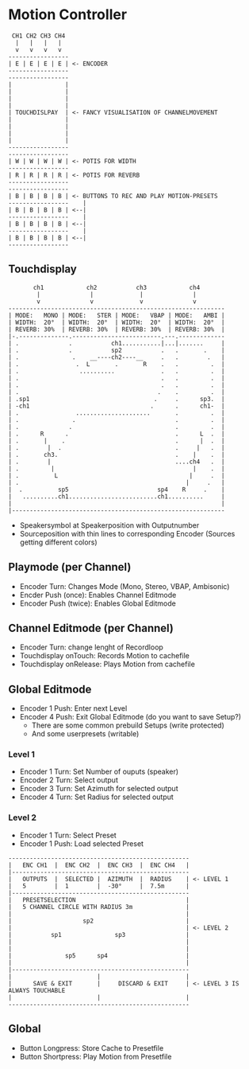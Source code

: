 # Motion Controller

```
 CH1 CH2 CH3 CH4
  |   |   |   |
  v   v   v   v
-----------------
| E | E | E | E | <- ENCODER
-----------------
-----------------
|               |
|               |
|               |
|               |
| TOUCHDISLPAY  | <- FANCY VISUALISATION OF CHANNELMOVEMENT
|               |
|               |
|               |
|               |
-----------------
-----------------
| W | W | W | W | <- POTIS FOR WIDTH
-----------------
| R | R | R | R | <- POTIS FOR REVERB
-----------------
-----------------
| B | B | B | B | <- BUTTONS TO REC AND PLAY MOTION-PRESETS
-----------------    |
| B | B | B | B | <--|
-----------------    |
| B | B | B | B | <--|
-----------------    |
| B | B | B | B | <--|
-----------------
```

## Touchdisplay
```
       ch1            ch2           ch3            ch4
        |              |             |              |
        v              v             v              v
-------------------------------------------------------------
| MODE:   MONO | MODE:   STER | MODE:   VBAP | MODE:   AMBI |
| WIDTH:  20°  | WIDTH:  20°  | WIDTH:  20°  | WIDTH:  20°  |
| REVERB: 30%  | REVERB: 30%  | REVERB: 30%  | REVERB: 30%  |    
|-.--------------.-------------------------.---.-------------
| .              .           ch1...........|...|.......     |          
| .              .           sp2           .   .       .    |
| .               .    __----ch2----__     .   .        .   |
| .                .  L       .       R    .   .         .  |
| .                 ..........             .   .         .  |
| .                                        .   .         .  |
| .                                        .   .         .  |
| .                                       .    .         .  |
| .sp1                                   .     .      sp3.  |
| -ch1                                  .      .      ch1-  |
| .                .....................       .         .  |
| .               .                            .         .  |
| .              .                             .         .  |
| .      R      .                              .      L  .  |
| .       |    .                               .      |  .  |
| .        |  .                                .     |   .  |
| .       ch3.                                 .    |    .  |
| .        |                                   ....ch4   .  |
| .         |                                       |    .  |
| .          L                                     |     .  |
| .                                               |     .   |
|  .          sp5                         sp4    R     .    |
|   ..........ch1.........................ch1..........     |
|                                                           |
|------------------------------------------------------------
```
- Speakersymbol at Speakerposition with Outputnumber
- Sourceposition with thin lines to corresponding Encoder (Sources getting different colors)

## Playmode (per Channel)
- Encoder Turn: Changes Mode (Mono, Stereo, VBAP, Ambisonic)
- Encder Push (once): Enables Channel Editmode
- Encoder Push (twice): Enables Global Editmode

## Channel Editmode (per Channel)
- Encoder Turn: change lenght of Recordloop
- Touchdisplay onTouch: Records Motion to cachefile
- Touchdisplay onRelease: Plays Motion from cachefile

## Global Editmode
- Encoder 1 Push: Enter next Level
- Encoder 4 Push: Exit Global Editmode (do you want to save Setup?)
    - There are some common prebuild Setups (write protected)
    - And some userpresets (writable)
### Level 1
- Encoder 1 Turn: Set Number of ouputs (speaker)
- Encoder 2 Turn: Select output
- Encoder 3 Turn: Set Azimuth for selected output
- Encoder 4 Turn: Set Radius for selected output
### Level 2
- Encoder 1 Turn: Select Preset
- Encoder 1 Push: Load selected Preset
```
---------------------------------------------------
|   ENC CH1  |  ENC CH2  |  ENC CH3  |  ENC CH4   |
|--------------------------------------------------
|   OUTPUTS  |  SELECTED |  AZIMUTH  |  RADIUS    | <- LEVEL 1
|   5        |  1        |  -30°     |  7.5m      |
|--------------------------------------------------
|   PRESETSELECTION                               |
|   5 CHANNEL CIRCLE WITH RADIUS 3m               |
|                                                 |
|                    sp2                          |
|                                                 | <- LEVEL 2
|           sp1               sp3                 |
|                                                 |
|                                                 |
|               sp5      sp4                      |
|                                                 |
|--------------------------------------------------
|                        |                        |
|      SAVE & EXIT       |     DISCARD & EXIT     | <- LEVEL 3 IS ALWAYS TOUCHABLE   
|                        |                        |
---------------------------------------------------
```
## Global
- Button Longpress: Store Cache to Presetfile
- Button Shortpress: Play Motion from Presetfile

